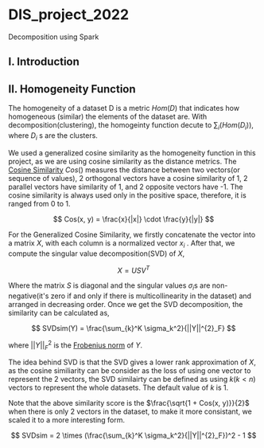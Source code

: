 # DIS_project_2022
Decomposition using Spark

## I. Introduction



## II. Homogeneity Function

The homogeneity  of a dataset D is a metric $Hom(D)$ that indicates how homogeneous (similar) the elements of the dataset are. With decomposition(clustering), the homogeinty function decute to $\sum_i(Hom(D_i))$, where $D_i$ s are the clusters.

We used a generalized cosine similarity as the homogeneity function in this project, as we are using cosine similarity as the distance metrics. The [Cosine Similarity](https://en.wikipedia.org/wiki/Cosine_similarity) $Cos()$ measures the distance between two vectors(or sequence of values), 2 orthogonal vectors have a cosine similarity of 1, 2 parallel vectors have similarity of 1, and 2 opposite vectors have -1. The cosine similarity is always used only in the positive space, therefore, it is ranged from 0 to 1.

$$
Cos(x, y) = \frac{x}{|x|} \cdot \frac{y}{|y|}
$$

For the Generalized Cosine Similarity, we firstly concatenate the vector into a matrix $X$, with each column is a normalized vector $x_i$ . After that, we compute the singular value decomposition(SVD)  of $X$, 

$$
X = USV^T
$$

Where the matrix $S$ is diagonal and the singular values $\sigma_i$s are non-negative(it's zero if and only if there is multicollinearity in the dataset) and arranged in decreasing order. Once we get the SVD decomposition, the similarity can be calculated as,


$$
SVDsim(Y) = \frac{\sum_{k}^K \sigma_k^2}{||Y||^{2}_F}
$$

where $||Y||^2_F$ is the [Frobenius norm](https://en.wikipedia.org/wiki/Matrix_norm#Frobenius_norm) of $Y$.

The idea behind SVD is that the SVD gives a lower rank approximation of $X$, as the cosine similiarity can be consider as the loss of using one vector to represent the 2 vectors, the SVD similairty can be defined as using $k(k<n)$ vectors to represent the whole datasets. The default value of $k$ is 1. 

Note that the above similarity score is the $\frac{\sqrt{1 + Cos(x, y)}}{2}$ when there is only 2 vectors in the dataset, to make it more consistant, we scaled it to a more interesting form.


$$
SVDsim = 2 \times (\frac{\sum_{k}^K \sigma_k^2}{||Y||^{2}_F})^2 - 1
$$




